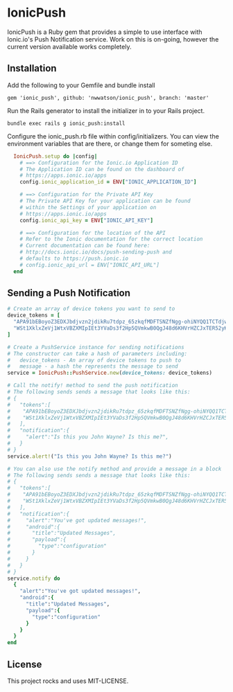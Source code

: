 # IonicPush

IonicPush is a Ruby gem that provides a simple to use interface with Ionic.io's Push Notification service. Work on this is on-going, however the current version available works completely.

## Installation

Add the following to your Gemfile and bundle install

```
gem 'ionic_push', github: 'nwwatson/ionic_push', branch: 'master'
```

Run the Rails generator to install the initializer in to your Rails project.

```
bundle exec rails g ionic_push:install
```

Configure the ionic_push.rb file within config/initializers. You can view the environment variables that are there, or change them for someting else.

```Ruby
  IonicPush.setup do |config|
    # ==> Configuration for the Ionic.io Application ID
    # The Application ID can be found on the dashboard of
    # https://apps.ionic.io/apps
    config.ionic_application_id = ENV["IONIC_APPLICATION_ID"]

    # ==> Configuration for the Private API Key
    # The Private API Key for your application can be found
    # within the Settings of your application on
    # https://apps.ionic.io/apps
    config.ionic_api_key = ENV["IONIC_API_KEY"]

    # ==> Configuration for the location of the API
    # Refer to the Ionic documentation for the correct location
    # Current documentation can be found here:
    # http://docs.ionic.io/docs/push-sending-push and
    # defaults to https://push.ionic.io
    # config.ionic_api_url = ENV["IONIC_API_URL"]
  end
```

## Sending a Push Notification

```Ruby
# Create an array of device tokens you want to send to
device_tokens = [
  "APA91bEBoyoZ3EDXJbdjvzn2jdikRu7tdpz_65zkqfMDFTSNZfNgg-ohiNYQQ1TCTdjwqWZ",
  "WSt1XklxZeVj1WtxVBZXMIpIEt3YVaDs3f2Hp5QVmkwB0QgJ48d6KHVrHZCJxTER52yK3b0"
]

# Create a PushService instance for sending notifications
# The constructor can take a hash of parameters including:
#   device_tokens - An array of device tokens to push to
#   message - a hash the represents the message to send  
service = IonicPush::PushService.new(device_tokens: device_tokens)

# Call the notify! method to send the push notification
# The following sends sends a message that looks like this:
# {
#   "tokens":[
#    "APA91bEBoyoZ3EDXJbdjvzn2jdikRu7tdpz_65zkqfMDFTSNZfNgg-ohiNYQQ1TCTdjwqWZ",
#    "WSt1XklxZeVj1WtxVBZXMIpIEt3YVaDs3f2Hp5QVmkwB0QgJ48d6KHVrHZCJxTER52yK3b0"
#   ],
#   "notification":{
#     "alert":"Is this you John Wayne? Is this me?",
#   }
# }
service.alert!("Is this you John Wayne? Is this me?")

# You can also use the notify method and provide a message in a block
# The following sends sends a message that looks like this:
# {
#   "tokens":[
#    "APA91bEBoyoZ3EDXJbdjvzn2jdikRu7tdpz_65zkqfMDFTSNZfNgg-ohiNYQQ1TCTdjwqWZ",
#    "WSt1XklxZeVj1WtxVBZXMIpIEt3YVaDs3f2Hp5QVmkwB0QgJ48d6KHVrHZCJxTER52yK3b0"
#   ],
#   "notification":{
#     "alert":"You've got updated messages!",
#     "android":{
#       "title":"Updated Messages",
#       "payload":{
#         "type":"configuration"
#       }
#     }
#   }
# }
service.notify do
  {
    "alert":"You've got updated messages!",
    "android":{
      "title":"Updated Messages",
      "payload":{
        "type":"configuration"
      }
    }
  }
end
```

## License

This project rocks and uses MIT-LICENSE.
